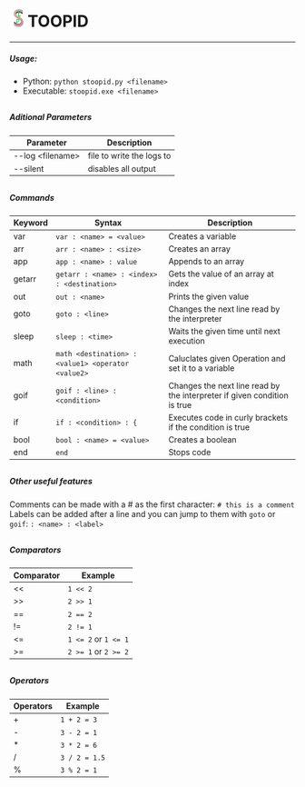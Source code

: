 # <img src="./images/stoopidlogomd.png" width="32" height="32">TOOPID
---
##### Usage:
- Python: `python stoopid.py <filename>`
- Executable: `stoopid.exe <filename>`
##
##### Aditional Parameters
| Parameter | Description |
| --------- | ----------- |
| --log \<filename\> | file to write the logs to |
| --silent | disables all output |
##
##### Commands
| Keyword | Syntax | Description |
| ------- | ------ | ----------- |
| var | `var : <name> = <value>` | Creates a variable |
| arr | `arr : <name> : <size>` | Creates an array |
| app | `app : <name> : value` | Appends to an array |
| getarr | `getarr : <name> : <index> : <destination>` | Gets the value of an array at index |
| out | `out : <name>` | Prints the given value |
| goto | `goto : <line>` | Changes the next line read by the interpreter |
| sleep | `sleep : <time>` | Waits the given time until next execution |
| math | `math <destination> : <value1> <operator <value2>` | Caluclates given Operation and set it to a variable |
| goif | `goif : <line> : <condition>` | Changes the next line read by the interpreter if given condition is true |
| if | `if : <condition> : {` | Executes code in curly brackets if the condition is true |
| bool | `bool : <name> = <value>` | Creates a boolean |
| end | `end` | Stops code |
##
##### Other useful features
Comments can be made with a # as the first character: `# this is a comment`
Labels can be added after a line and you can jump to them with `goto` or `goif`: `: <name> : <label>`
##
##### Comparators
| Comparator | Example |
| ---------- | ------- |
| << | `1 << 2` |
| >> | `2 >> 1` |
| == | `2 == 2` |
| != | `2 != 1` |
| <= | `1 <= 2` or `1 <= 1` |
| >= | `2 >= 1` or `2 >= 2` |

##
##### Operators
| Operators | Example |
| ---------- | ------- |
| + | `1 + 2 = 3` |
| - | `3 - 2 = 1` |
| * | `3 * 2 = 6` |
| / | `3 / 2 = 1.5` |
| % | `3 % 2 = 1` |
